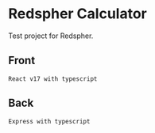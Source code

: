 # Redspher Calculator
Test project for Redspher.

## Front
```
React v17 with typescript
```
## Back
```
Express with typescript
```
